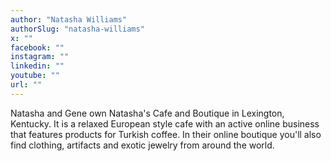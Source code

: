 ```yaml
---
author: "Natasha Williams"
authorSlug: "natasha-williams"
x: ""
facebook: ""
instagram: ""
linkedin: ""
youtube: ""
url: ""
---
```


Natasha and Gene own Natasha's Cafe and Boutique in Lexington, Kentucky. It is a relaxed European style cafe with an active online business that features products for Turkish coffee. In their online boutique you'll also find clothing, artifacts and exotic jewelry from around the world.
